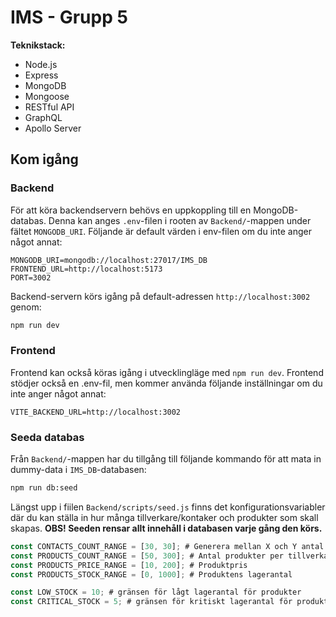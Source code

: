 # IMS - Grupp 5

**Teknikstack:**
- Node.js
- Express
- MongoDB
- Mongoose
- RESTful API
- GraphQL
- Apollo Server

## Kom igång

### Backend
För att köra backendservern behövs en uppkoppling till en MongoDB-databas. Denna kan anges `.env`-filen i rooten av `Backend/`-mappen under fältet `MONGODB_URI`. Följande är default värden i env-filen om du inte anger något annat:

```env
MONGODB_URI=mongodb://localhost:27017/IMS_DB
FRONTEND_URL=http://localhost:5173
PORT=3002
```

Backend-servern körs igång på default-adressen `http://localhost:3002` genom:

```zsh
npm run dev
```

### Frontend

Frontend kan också köras igång i utvecklingläge med `npm run dev`. Frontend stödjer också en .env-fil, men kommer använda följande inställningar om du inte anger något annat:

```env
VITE_BACKEND_URL=http://localhost:3002
```

### Seeda databas

Från `Backend/`-mappen har du tillgång till följande kommando för att mata in dummy-data i `IMS_DB`-databasen:

```zsh
npm run db:seed
```

Längst upp i fiilen `Backend/scripts/seed.js` finns det konfigurationsvariabler där du kan ställa in hur många tillverkare/kontaker och produkter som skall skapas. **OBS! Seeden rensar allt innehåll i databasen varje gång den körs.**

```js
const CONTACTS_COUNT_RANGE = [30, 30]; # Generera mellan X och Y antal kontakter/tillverkare
const PRODUCTS_COUNT_RANGE = [50, 300]; # Antal produkter per tillverkare
const PRODUCTS_PRICE_RANGE = [10, 200]; # Produktpris
const PRODUCTS_STOCK_RANGE = [0, 1000]; # Produktens lagerantal

const LOW_STOCK = 10; # gränsen för lågt lagerantal för produkter
const CRITICAL_STOCK = 5; # gränsen för kritiskt lagerantal för produkter
```

